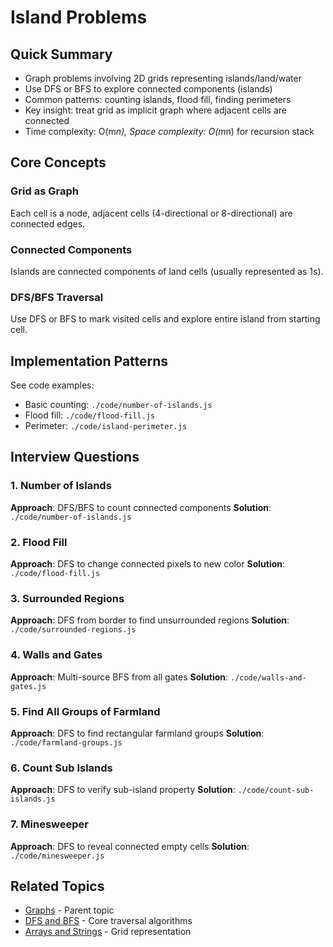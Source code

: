 # Island Problems

## Quick Summary
- Graph problems involving 2D grids representing islands/land/water
- Use DFS or BFS to explore connected components (islands)
- Common patterns: counting islands, flood fill, finding perimeters
- Key insight: treat grid as implicit graph where adjacent cells are connected
- Time complexity: O(m*n), Space complexity: O(m*n) for recursion stack

## Core Concepts

### Grid as Graph
Each cell is a node, adjacent cells (4-directional or 8-directional) are connected edges.

### Connected Components
Islands are connected components of land cells (usually represented as 1s).

### DFS/BFS Traversal
Use DFS or BFS to mark visited cells and explore entire island from starting cell.

## Implementation Patterns
See code examples:
- Basic counting: `./code/number-of-islands.js`
- Flood fill: `./code/flood-fill.js`
- Perimeter: `./code/island-perimeter.js`

## Interview Questions

### 1. Number of Islands
**Approach**: DFS/BFS to count connected components
**Solution**: `./code/number-of-islands.js`

### 2. Flood Fill
**Approach**: DFS to change connected pixels to new color
**Solution**: `./code/flood-fill.js`

### 3. Surrounded Regions
**Approach**: DFS from border to find unsurrounded regions
**Solution**: `./code/surrounded-regions.js`

### 4. Walls and Gates
**Approach**: Multi-source BFS from all gates
**Solution**: `./code/walls-and-gates.js`

### 5. Find All Groups of Farmland
**Approach**: DFS to find rectangular farmland groups
**Solution**: `./code/farmland-groups.js`

### 6. Count Sub Islands
**Approach**: DFS to verify sub-island property
**Solution**: `./code/count-sub-islands.js`

### 7. Minesweeper
**Approach**: DFS to reveal connected empty cells
**Solution**: `./code/minesweeper.js`

## Related Topics
- [Graphs](../README.md) - Parent topic
- [DFS and BFS](../../trees/dfs/README.md) - Core traversal algorithms
- [Arrays and Strings](../../arrays-and-strings/README.md) - Grid representation